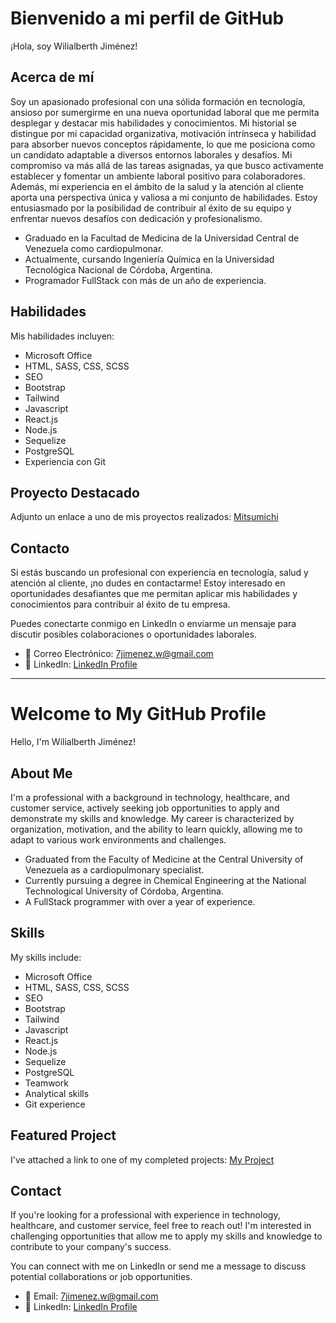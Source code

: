 # Bienvenido a mi perfil de GitHub

¡Hola, soy Wilialberth Jiménez!

## Acerca de mí

Soy un apasionado profesional con una sólida formación en tecnología, ansioso por sumergirme en una nueva oportunidad laboral que me permita desplegar y destacar mis habilidades y conocimientos. Mi historial se distingue por mi capacidad organizativa, motivación intrínseca y habilidad para absorber nuevos conceptos rápidamente, lo que me posiciona como un candidato adaptable a diversos entornos laborales y desafíos. Mi compromiso va más allá de las tareas asignadas, ya que busco activamente establecer y fomentar un ambiente laboral positivo para colaboradores. Además, mi experiencia en el ámbito de la salud y la atención al cliente aporta una perspectiva única y valiosa a mi conjunto de habilidades. Estoy entusiasmado por la posibilidad de contribuir al éxito de su equipo y enfrentar nuevos desafíos con dedicación y profesionalismo.

- Graduado en la Facultad de Medicina de la Universidad Central de Venezuela como cardiopulmonar.
- Actualmente, cursando Ingeniería Química en la Universidad Tecnológica Nacional de Córdoba, Argentina.
- Programador FullStack con más de un año de experiencia.

## Habilidades

Mis habilidades incluyen:

- Microsoft Office
- HTML, SASS, CSS, SCSS
- SEO
- Bootstrap
- Tailwind
- Javascript
- React.js
- Node.js
- Sequelize
- PostgreSQL
- Experiencia con Git

## Proyecto Destacado

Adjunto un enlace a uno de mis proyectos realizados: [Mitsumichi](https://mitsumichi.vercel.app/)

## Contacto

Si estás buscando un profesional con experiencia en tecnología, salud y atención al cliente, ¡no dudes en contactarme! Estoy interesado en oportunidades desafiantes que me permitan aplicar mis habilidades y conocimientos para contribuir al éxito de tu empresa.

Puedes conectarte conmigo en LinkedIn o enviarme un mensaje para discutir posibles colaboraciones o oportunidades laborales.

- 📧 Correo Electrónico: 7jimenez.w@gmail.com
- 💼 LinkedIn: [LinkedIn Profile](https://www.linkedin.com/in/wilialberth)

__________________________________________________________________________________________________________________________________________________________________________________

# Welcome to My GitHub Profile

Hello, I'm Wilialberth Jiménez!

## About Me

I'm a professional with a background in technology, healthcare, and customer service, actively seeking job opportunities to apply and demonstrate my skills and knowledge. My career is characterized by organization, motivation, and the ability to learn quickly, allowing me to adapt to various work environments and challenges.

- Graduated from the Faculty of Medicine at the Central University of Venezuela as a cardiopulmonary specialist.
- Currently pursuing a degree in Chemical Engineering at the National Technological University of Córdoba, Argentina.
- A FullStack programmer with over a year of experience.

## Skills

My skills include:

- Microsoft Office
- HTML, SASS, CSS, SCSS
- SEO
- Bootstrap
- Tailwind
- Javascript
- React.js
- Node.js
- Sequelize
- PostgreSQL
- Teamwork
- Analytical skills
- Git experience

## Featured Project

I've attached a link to one of my completed projects: [My Project](https://mitsumichi.vercel.app/)

## Contact

If you're looking for a professional with experience in technology, healthcare, and customer service, feel free to reach out! I'm interested in challenging opportunities that allow me to apply my skills and knowledge to contribute to your company's success.

You can connect with me on LinkedIn or send me a message to discuss potential collaborations or job opportunities.

- 📧 Email: 7jimenez.w@gmail.com
- 💼 LinkedIn: [LinkedIn Profile](https://www.linkedin.com/in/wilialberth)

<!--
**Wilialberth/Wilialberth** is a ✨ _special_ ✨ repository because its `README.md` (this file) appears on your GitHub profile.

Here are some ideas to get you started:

- 🔭 I’m currently working on ...
- 🌱 I’m currently learning ...
- 👯 I’m looking to collaborate on ...
- 🤔 I’m looking for help with ...
- 💬 Ask me about ...
- 📫 How to reach me: ...
- 😄 Pronouns: ...
- ⚡ Fun fact: ...
-->
